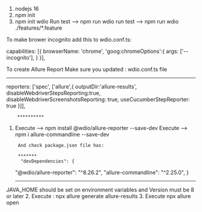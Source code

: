 1. nodejs 16
2. npm init
3. npm init wdio
Run test --> npm run wdio 
run test --> npm run wdio ./features/*.feature

To make brower incognito add this to wdio.conf.ts: 

 capabilities: [{
        browserName: 'chrome',
        'goog:chromeOptions':{
            args: ['--incognito'],
        }
    }],


To create Allure Report 
Make sure you updated : wdio.conf.ts file 
*************
  reporters: ['spec',
        ['allure',{
            outputDir:'allure-results',
            disableWebdriverStepsReporting:true,
            disableWebdriverScreenshotsReporting: true,
            useCucumberStepReporter: true
        }]],

        **********
1. Execute --> npm install @wdio/allure-reporter --save-dev
   Execute --> npm i allure-commandline --save-dev 
   
        And check package.json file has:
   
        *******
         "devDependencies": {
    "@wdio/allure-reporter": "^8.26.2", 
    "allure-commandline": "^2.25.0",
         }
    *****************
JAVA_HOME should be set on environment variables and Version must be 8 or later
2. Execute : npx allure generate allure-results
3. Execute npx allure open
